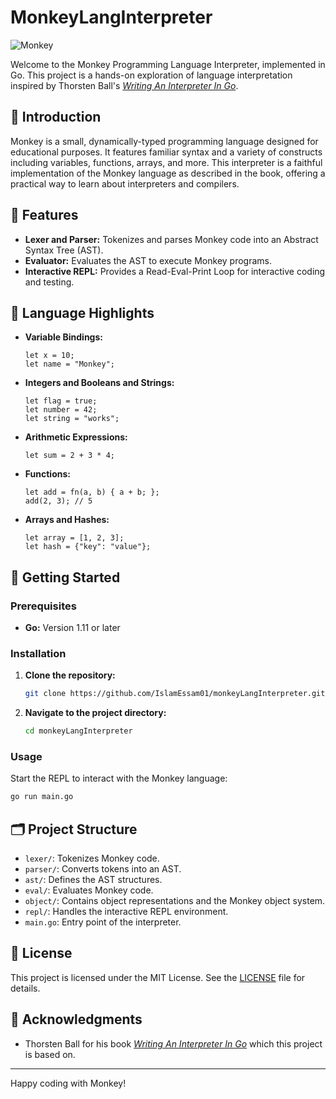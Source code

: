 # MonkeyLangInterpreter

![Monkey](https://img.shields.io/badge/MonkeyLang-Interpreter-blue)

Welcome to the Monkey Programming Language Interpreter, implemented in Go. This project is a hands-on exploration of language interpretation inspired by Thorsten Ball's [*Writing An Interpreter In Go*](https://interpreterbook.com/).

## 📜 Introduction

Monkey is a small, dynamically-typed programming language designed for educational purposes. It features familiar syntax and a variety of constructs including variables, functions, arrays, and more. This interpreter is a faithful implementation of the Monkey language as described in the book, offering a practical way to learn about interpreters and compilers.

## 🔧 Features

- **Lexer and Parser:** Tokenizes and parses Monkey code into an Abstract Syntax Tree (AST).
- **Evaluator:** Evaluates the AST to execute Monkey programs.
- **Interactive REPL:** Provides a Read-Eval-Print Loop for interactive coding and testing.

## 🌟 Language Highlights

- **Variable Bindings:**
  ```monkey
  let x = 10;
  let name = "Monkey";
  ```
- **Integers and Booleans and Strings:**
  ```monkey
  let flag = true;
  let number = 42;
  let string = "works";
  ```
- **Arithmetic Expressions:**
  ```monkey
  let sum = 2 + 3 * 4;
  ```
- **Functions:**
  ```monkey
  let add = fn(a, b) { a + b; };
  add(2, 3); // 5
  ```
- **Arrays and Hashes:**
  ```monkey
  let array = [1, 2, 3];
  let hash = {"key": "value"};
  ```

## 🚀 Getting Started

### Prerequisites

- **Go:** Version 1.11 or later

### Installation

1. **Clone the repository:**
   ```sh
   git clone https://github.com/IslamEssam01/monkeyLangInterpreter.git
   ```
2. **Navigate to the project directory:**
   ```sh
   cd monkeyLangInterpreter
   ```

### Usage

Start the REPL to interact with the Monkey language:
```sh
go run main.go
```

## 🗂️ Project Structure

- `lexer/`: Tokenizes Monkey code.
- `parser/`: Converts tokens into an AST.
- `ast/`: Defines the AST structures.
- `eval/`: Evaluates Monkey code.
- `object/`: Contains object representations and the Monkey object system.
- `repl/`: Handles the interactive REPL environment.
- `main.go`: Entry point of the interpreter.

## 📜 License

This project is licensed under the MIT License. See the [LICENSE](./LICENSE.md) file for details.

## 🎉 Acknowledgments

- Thorsten Ball for his book [*Writing An Interpreter In Go*](https://interpreterbook.com/) which this project is based on.

---

Happy coding with Monkey!
